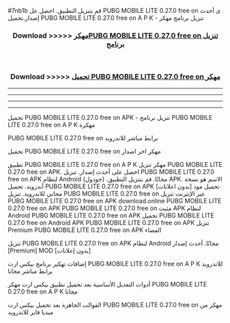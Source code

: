 #7nb1b قم بتنزيل التطبيق. احصل عل PUBG MOBILE LITE 0.27.0 free on    ى أحدث إصدار.تحميل PUBG MOBILE LITE 0.27.0 free on    A P K - تنزيل برنامج مهكر



<div align="center">
<h3>Download >>>>> <a href="https://ar-sites.web.app/?ar= PUBG MOBILE LITE 0.27.0 free on   ">مهكرPUBG MOBILE LITE 0.27.0 free on    تنزيل برنامج</a></h3><br>

<h3>Download >>>>> <a href="https://ar-sites.web.app/?ar= PUBG MOBILE LITE 0.27.0 free on   ">تحميل PUBG MOBILE LITE 0.27.0 free on    مهكر</a></h3>
</div>


----------------------------------------------------------

----------------------------------------------------------

----------------------------------------------------------

----------------------------------------------------------


تحميل PUBG MOBILE LITE 0.27.0 free on    APK - تنزيل برنامج PUBG MOBILE LITE 0.27.0 free on    A P K مهكرة

PUBG MOBILE LITE 0.27.0 free on    برابط مباشر للاندرويد

تحميل PUBG MOBILE LITE 0.27.0 free on    مهكر اخر اصدار

تطبيق PUBG MOBILE LITE 0.27.0 free on    A P K مهكر
تنزيل PUBG MOBILE LITE 0.27.0 free on    APK. احصل على أحدث إصدار.
تنزيل PUBG MOBILE LITE 0.27.0 free on    APK لنظام Android مجانًا.
قم بتنزيل التطبيق. {جودول} APK. الاسم هو نسخة أندرويد.
تحميل PUBG MOBILE LITE 0.27.0 free on    APK [بدون اعلانات]
تحميل مود مجاني للاندرويد.
تنزيل PUBG MOBILE LITE 0.27.0 free on    عبر الإنترنت
تنزيل PUBG MOBILE LITE 0.27.0 free on    APK
download.online PUBG MOBILE LITE 0.27.0 free on    APK
PUBG MOBILE LITE 0.27.0 free on    مثبت APK لنظام Android
PUBG MOBILE LITE 0.27.0 free on    APK
تحميل PUBG MOBILE LITE 0.27.0 free on    Android APK
PUBG MOBILE LITE 0.27.0 free on    APK تنزيل Premium
PUBG MOBILE LITE 0.27.0 free on    APK الفضاء

تنزيل PUBG MOBILE LITE 0.27.0 free on    APK لنظام Android مجانًا. أحدث إصدار [Premium] MOD [بدون إعلانات]

إضافات تهكير برنامج بيكس ارت PUBG MOBILE LITE 0.27.0 free on    A P K للاندرويد برابط مباشر مجانا

أدوات التعديل الأساسية بعد تحميل تطبيق بيكس ارت مهكر PUBG MOBILE LITE 0.27.0 free on    A P K مجانا

القوالب الجاهزة بعد تحميل بيكس ارت PUBG MOBILE LITE 0.27.0 free on    مهكر من ميديا فاير للاندرويد



